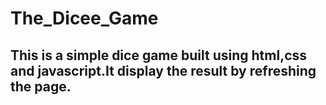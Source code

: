 # The_Dicee_Game
## This is a simple dice game built using html,css and javascript.It display the result by refreshing the page.
